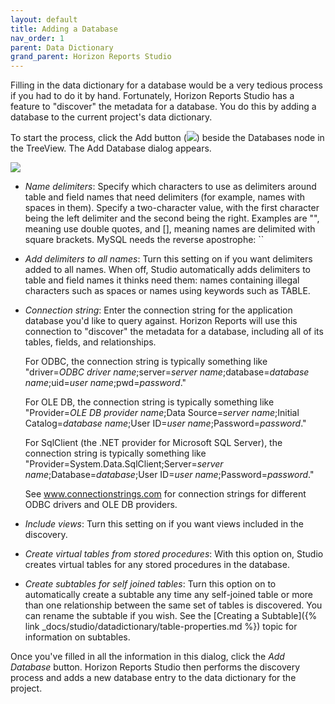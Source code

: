 ```yaml
---
layout: default
title: Adding a Database
nav_order: 1
parent: Data Dictionary
grand_parent: Horizon Reports Studio
---
```


Filling in the data dictionary for a database would be a very tedious process if you had to do it by hand. Fortunately, Horizon Reports Studio has a feature to "discover" the metadata for a database. You do this by adding a database to the current project's data dictionary.

To start the process, click the Add button (![](images\addbutton.png)) beside the Databases node in the TreeView. The Add Database dialog appears.

![](images\adddatabase.png)

* *Name delimiters*: Specify which characters to use as delimiters around table and field names that need delimiters (for example, names with spaces in them). Specify a two-character value, with the first character being the left delimiter and the second being the right. Examples are "", meaning use double quotes, and [], meaning names are delimited with square brackets. MySQL needs the reverse apostrophe: ``

* *Add delimiters to all names*: Turn this setting on if you want delimiters added to all names. When off, Studio automatically adds delimiters to table and field names it thinks need them: names containing illegal characters such as spaces or names using keywords such as TABLE. 

* *Connection string*: Enter the connection string for the application database you'd like to query against. Horizon Reports will use this connection to "discover" the metadata for a database, including all of its tables, fields, and relationships.

    For ODBC, the connection string is typically something like "driver=*ODBC driver name*;server=*server name*;database=*database name*;uid=*user name*;pwd=*password*."

    For OLE DB, the connection string is typically something like "Provider=*OLE DB provider name*;Data Source=*server name*;Initial Catalog=*database name*;User ID=*user name*;Password=*password*."

    For SqlClient (the .NET provider for Microsoft SQL Server), the connection string is typically something like "Provider=System.Data.SqlClient;Server=*server name*;Database=*database*;User ID=*user name*;Password=*password*."

    See <a href="http://www.connectionstrings.com" target="top">www.connectionstrings.com</a> for connection strings for different ODBC drivers and OLE DB providers.


* *Include views*: Turn this setting on if you want views included in the discovery.

* *Create virtual tables from stored procedures*: With this option on, Studio creates virtual tables for any stored procedures in the database. 

* *Create subtables for self joined tables*: Turn this option on to automatically create a subtable any time any self-joined table or more than one relationship between the same set of tables is discovered. You can rename the subtable if you wish. See the [Creating a Subtable]({% link _docs/studio/datadictionary/table-properties.md %}) topic for information on subtables.

Once you've filled in all the information in this dialog, click the *Add Database* button. Horizon Reports Studio then performs the discovery process and adds a new database entry to the data dictionary for the project.